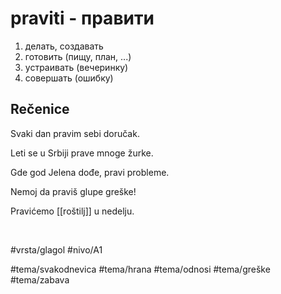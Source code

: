 # praviti - правити

1. делать, создавать  
2. готовить (пищу, план, ...)  
3. устраивать (вечеринку)  
4. совершать (ошибку)

## Rečenice

Svaki dan pravim sebi doručak.

Leti se u Srbiji prave mnoge žurke.

Gde god Jelena dođe, pravi probleme.

Nemoj da praviš glupe greške!

Pravićemo [[roštilj]] u nedelju.

<br>

#vrsta/glagol
#nivo/A1

#tema/svakodnevica
#tema/hrana
#tema/odnosi
#tema/greške
#tema/zabava
